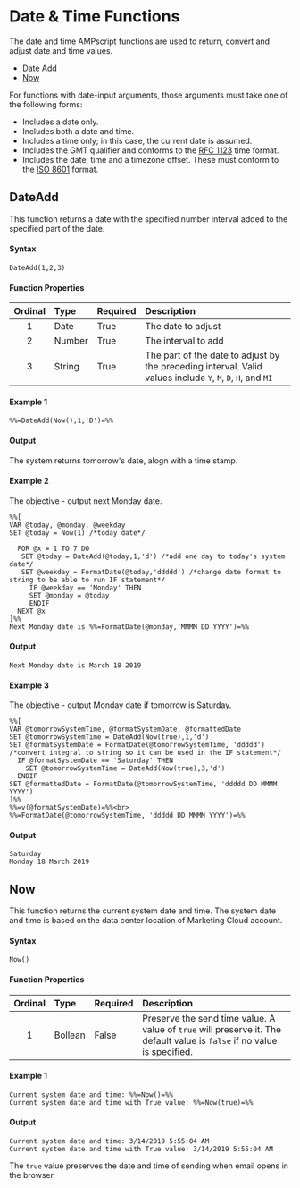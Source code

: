 # Date & Time Functions
The date and time AMPscript functions are used to return, convert and adjust date and time values.

- [Date Add](#dateadd)
- [Now](#now)

For functions with date-input arguments, those arguments must take one of the following forms:

- Includes a date only.
- Includes both a date and time.
- Includes a time only; in this case, the current date is assumed.
- Includes the GMT qualifier and conforms to the [RFC 1123](https://www.ietf.org/rfc/rfc1123.txt) time format.
- Includes the date, time and a timezone offset. These must conform to the [ISO 8601](https://en.wikipedia.org/wiki/ISO_8601) format.



## DateAdd

This function returns a date with the specified number interval added to the specified part of the date.

#### Syntax
`DateAdd(1,2,3)`

#### Function Properties
| Ordinal | Type | Required | Description |
| :-----: | :--- | :------- | :---------- |
| 1 | Date | True | The date to adjust |
| 2 | Number | True | The interval to add |
| 3 | String | True | The part of the date to adjust by the preceding interval. Valid values include `Y`, `M`, `D`, `H`, and `MI` |

#### Example 1
```
%%=DateAdd(Now(),1,'D')=%%
```
#### Output
The system returns tomorrow's date, alogn with a time stamp.

#### Example 2
The objective - output next Monday date.
```
%%[
VAR @today, @monday, @weekday
SET @today = Now(1) /*today date*/

  FOR @x = 1 TO 7 DO
   SET @today = DateAdd(@today,1,'d') /*add one day to today's system date*/
   SET @weekday = FormatDate(@today,'ddddd') /*change date format to string to be able to run IF statement*/
     IF @weekday == 'Monday' THEN
     SET @monday = @today
     ENDIF
  NEXT @x
]%%
Next Monday date is %%=FormatDate(@monday,'MMMM DD YYYY')=%%
```
#### Output
```
Next Monday date is March 18 2019 
```
#### Example 3
The objective - output Monday date if tomorrow is Saturday.
```
%%[
VAR @tomorrowSystemTime, @formatSystemDate, @formattedDate
SET @tomorrowSystemTime = DateAdd(Now(true),1,'d')
SET @formatSystemDate = FormatDate(@tomorrowSystemTime, 'ddddd') /*convert integral to string so it can be used in the IF statement*/
  IF @formatSystemDate == 'Saturday' THEN
    SET @tomorrowSystemTime = DateAdd(Now(true),3,'d')
  ENDIF
SET @formattedDate = FormatDate(@tomorrowSystemTime, 'ddddd DD MMMM YYYY')
]%%
%%=v(@formatSystemDate)=%%<br>
%%=FormatDate(@tomorrowSystemTime, 'ddddd DD MMMM YYYY')=%%
```
#### Output
```
Saturday
Monday 18 March 2019
```

## Now
This function returns the current system date and time. The system date and time is based on the data center location of Marketing Cloud account.

#### Syntax
`Now()`

#### Function Properties
| Ordinal | Type | Required | Description |
| :-----: | :--- | :------- | :---------- |
| 1 | Bollean | False | Preserve the send time value. A value of `true` will preserve it. The default value is `false` if no value is specified. |

#### Example 1
```
Current system date and time: %%=Now()=%%
Current system date and time with True value: %%=Now(true)=%%
```

#### Output
```
Current system date and time: 3/14/2019 5:55:04 AM
Current system date and time with True value: 3/14/2019 5:55:04 AM
```
The `true` value preserves the date and time of sending when email opens in the browser.
